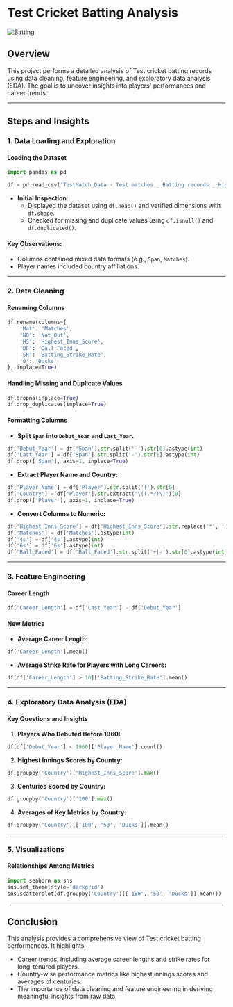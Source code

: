 # Test Cricket Batting Analysis

![Batting](https://github.com/SriSurya-DA/Test_Cricket_Battings_Analysis-Data_Cleaning-/blob/main/Test_Cricket.webp)

## Overview
This project performs a detailed analysis of Test cricket batting records using data cleaning, feature engineering, and exploratory data analysis (EDA). The goal is to uncover insights into players' performances and career trends.

---

## Steps and Insights

### 1. Data Loading and Exploration

#### Loading the Dataset
```python
import pandas as pd

df = pd.read_csv('TestMatch_Data - Test matches _ Batting records _ Highest career batting average _ ESPNcricinfo.csv')
```

- **Initial Inspection**:
  - Displayed the dataset using `df.head()` and verified dimensions with `df.shape`.
  - Checked for missing and duplicate values using `df.isnull()` and `df.duplicated()`.

#### Key Observations:
- Columns contained mixed data formats (e.g., `Span`, `Matches`).
- Player names included country affiliations.

---

### 2. Data Cleaning

#### Renaming Columns
```python
df.rename(columns={
    'Mat': 'Matches',
    'NO': 'Not_Out',
    'HS': 'Highest_Inns_Score',
    'BF': 'Ball_Faced',
    'SR': 'Batting_Strike_Rate',
    '0': 'Ducks'
}, inplace=True)
```

#### Handling Missing and Duplicate Values
```python
df.dropna(inplace=True)
df.drop_duplicates(inplace=True)
```

#### Formatting Columns
- **Split `Span` into `Debut_Year` and `Last_Year`.**
```python
df['Debut_Year'] = df['Span'].str.split('-').str[0].astype(int)
df['Last_Year'] = df['Span'].str.split('-').str[1].astype(int)
df.drop(['Span'], axis=1, inplace=True)
```
- **Extract Player Name and Country:**
```python
df['Player_Name'] = df['Player'].str.split('(').str[0]
df['Country'] = df['Player'].str.extract('\((.*?)\)')[0]
df.drop(['Player'], axis=1, inplace=True)
```
- **Convert Columns to Numeric:**
```python
df['Highest_Inns_Score'] = df['Highest_Inns_Score'].str.replace('*', '').astype(int)
df['Matches'] = df['Matches'].astype(int)
df['4s'] = df['4s'].astype(int)
df['6s'] = df['6s'].astype(int)
df['Ball_Faced'] = df['Ball_Faced'].str.split('+|-').str[0].astype(int)
```

---

### 3. Feature Engineering

#### Career Length
```python
df['Career_Length'] = df['Last_Year'] - df['Debut_Year']
```

#### New Metrics
- **Average Career Length:**
```python
df['Career_Length'].mean()
```
- **Average Strike Rate for Players with Long Careers:**
```python
df[df['Career_Length'] > 10]['Batting_Strike_Rate'].mean()
```

---

### 4. Exploratory Data Analysis (EDA)

#### Key Questions and Insights

1. **Players Who Debuted Before 1960:**
```python
df[df['Debut_Year'] < 1960]['Player_Name'].count()
```

2. **Highest Innings Scores by Country:**
```python
df.groupby('Country')['Highest_Inns_Score'].max()
```

3. **Centuries Scored by Country:**
```python
df.groupby('Country')['100'].max()
```

4. **Averages of Key Metrics by Country:**
```python
df.groupby('Country')[['100', '50', 'Ducks']].mean()
```

---

### 5. Visualizations

#### Relationships Among Metrics
```python
import seaborn as sns
sns.set_theme(style='darkgrid')
sns.scatterplot(df.groupby('Country')[['100', '50', 'Ducks']].mean())
```

---

## Conclusion
This analysis provides a comprehensive view of Test cricket batting performances. It highlights:
- Career trends, including average career lengths and strike rates for long-tenured players.
- Country-wise performance metrics like highest innings scores and averages of centuries.
- The importance of data cleaning and feature engineering in deriving meaningful insights from raw data.

